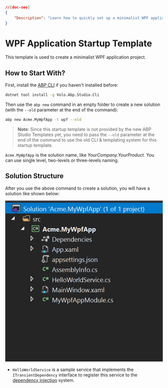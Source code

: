 ```json
//[doc-seo]
{
    "Description": "Learn how to quickly set up a minimalist WPF application using the ABP Framework with this easy-to-follow template guide."
}
```

# WPF Application Startup Template

This template is used to create a minimalist WPF application project.

## How to Start With?

First, install the [ABP CLI](../cli) if you haven't installed before:

````bash
dotnet tool install -g Volo.Abp.Studio.Cli
````

Then use the `abp new` command in an empty folder to create a new solution (with the `--old` parameter at the end of the command):

````bash
abp new Acme.MyWpfApp -t wpf --old
````

> **Note**: Since this startup template is not provided by the new ABP Studio Templates yet, you need to pass the `--old` parameter at the end of the command to use the old CLI & templating system for this startup template.

`Acme.MyWpfApp` is the solution name, like *YourCompany.YourProduct*. You can use single level, two-levels or three-levels naming.

## Solution Structure

After you use the above command to create a solution, you will have a solution like shown below:

![basic-wpf-application-solution](../images/basic-wpf-application-solution.png)

* `HelloWorldService` is a sample service that implements the `ITransientDependency` interface to register this service to the [dependency injection](../framework/fundamentals/dependency-injection.md) system.